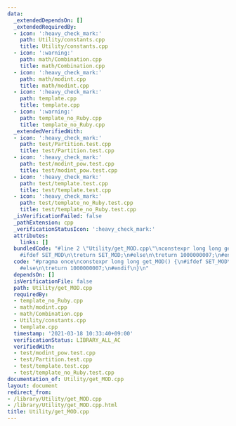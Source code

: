 ```yaml
---
data:
  _extendedDependsOn: []
  _extendedRequiredBy:
  - icon: ':heavy_check_mark:'
    path: Utility/constants.cpp
    title: Utility/constants.cpp
  - icon: ':warning:'
    path: math/Combination.cpp
    title: math/Combination.cpp
  - icon: ':heavy_check_mark:'
    path: math/modint.cpp
    title: math/modint.cpp
  - icon: ':heavy_check_mark:'
    path: template.cpp
    title: template.cpp
  - icon: ':warning:'
    path: template_no_Ruby.cpp
    title: template_no_Ruby.cpp
  _extendedVerifiedWith:
  - icon: ':heavy_check_mark:'
    path: test/Partition.test.cpp
    title: test/Partition.test.cpp
  - icon: ':heavy_check_mark:'
    path: test/modint_pow.test.cpp
    title: test/modint_pow.test.cpp
  - icon: ':heavy_check_mark:'
    path: test/template.test.cpp
    title: test/template.test.cpp
  - icon: ':heavy_check_mark:'
    path: test/template_no_Ruby.test.cpp
    title: test/template_no_Ruby.test.cpp
  _isVerificationFailed: false
  _pathExtension: cpp
  _verificationStatusIcon: ':heavy_check_mark:'
  attributes:
    links: []
  bundledCode: "#line 2 \"Utility/get_MOD.cpp\"\nconstexpr long long get_MOD() {\n\
    #ifdef SET_MOD\n\treturn SET_MOD;\n#else\n\treturn 1000000007;\n#endif\n}\n"
  code: "#pragma once\nconstexpr long long get_MOD() {\n#ifdef SET_MOD\n\treturn SET_MOD;\n\
    #else\n\treturn 1000000007;\n#endif\n}\n"
  dependsOn: []
  isVerificationFile: false
  path: Utility/get_MOD.cpp
  requiredBy:
  - template_no_Ruby.cpp
  - math/modint.cpp
  - math/Combination.cpp
  - Utility/constants.cpp
  - template.cpp
  timestamp: '2021-03-18 10:33:40+09:00'
  verificationStatus: LIBRARY_ALL_AC
  verifiedWith:
  - test/modint_pow.test.cpp
  - test/Partition.test.cpp
  - test/template.test.cpp
  - test/template_no_Ruby.test.cpp
documentation_of: Utility/get_MOD.cpp
layout: document
redirect_from:
- /library/Utility/get_MOD.cpp
- /library/Utility/get_MOD.cpp.html
title: Utility/get_MOD.cpp
---
```

